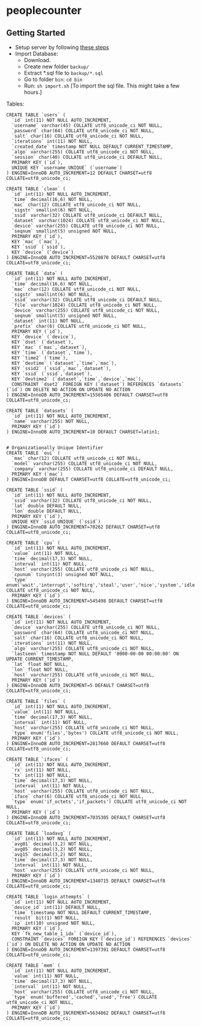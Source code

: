 # peoplecounter

## Getting Started
* Setup server by following [these steps](https://github.com/Domiii/node-sample-app)
* Import Database:
  - Download.
  - Create new folder `backup/`
  - Extract *.sql file to `backup/*.sql`
  - Go to folder `bin`: `cd bin`
  - Run: `sh import.sh` [To import the sql file. This might take a few hours.]

Tables:

	CREATE TABLE `users` (
	  `id` int(11) NOT NULL AUTO_INCREMENT,
	  `username` varchar(45) COLLATE utf8_unicode_ci NOT NULL,
	  `password` char(64) COLLATE utf8_unicode_ci NOT NULL,
	  `salt` char(16) COLLATE utf8_unicode_ci NOT NULL,
	  `iterations` int(11) NOT NULL,
	  `created_date` timestamp NOT NULL DEFAULT CURRENT_TIMESTAMP,
	  `algo` varchar(255) COLLATE utf8_unicode_ci NOT NULL,
	  `session` char(40) COLLATE utf8_unicode_ci DEFAULT NULL,
	  PRIMARY KEY (`id`),
	  UNIQUE KEY `username_UNIQUE` (`username`)
	) ENGINE=InnoDB AUTO_INCREMENT=12 DEFAULT CHARSET=utf8 COLLATE=utf8_unicode_ci;

	CREATE TABLE `clean` (
	  `id` int(11) NOT NULL AUTO_INCREMENT,
	  `time` decimal(16,6) NOT NULL,
	  `mac` char(12) COLLATE utf8_unicode_ci NOT NULL,
	  `sigstr` smallint(6) NOT NULL,
	  `ssid` varchar(32) COLLATE utf8_unicode_ci DEFAULT NULL,
	  `dataset` varchar(1024) COLLATE utf8_unicode_ci NOT NULL,
	  `device` varchar(255) COLLATE utf8_unicode_ci NOT NULL,
	  `seqnum` smallint(5) unsigned NOT NULL,
	  PRIMARY KEY (`id`),
	  KEY `mac` (`mac`),
	  KEY `ssid` (`ssid`),
	  KEY `device` (`device`)
	) ENGINE=InnoDB AUTO_INCREMENT=5520870 DEFAULT CHARSET=utf8 COLLATE=utf8_unicode_ci;

	CREATE TABLE `data` (
	  `id` int(11) NOT NULL AUTO_INCREMENT,
	  `time` decimal(16,6) NOT NULL,
	  `mac` char(12) COLLATE utf8_unicode_ci NOT NULL,
	  `sigstr` smallint(6) NOT NULL,
	  `ssid` varchar(32) COLLATE utf8_unicode_ci DEFAULT NULL,
	  `file` varchar(1024) COLLATE utf8_unicode_ci NOT NULL,
	  `device` varchar(255) COLLATE utf8_unicode_ci NOT NULL,
	  `seqnum` smallint(5) unsigned NOT NULL,
	  `dataset` int(11) NOT NULL,
	  `prefix` char(6) COLLATE utf8_unicode_ci NOT NULL,
	  PRIMARY KEY (`id`),
	  KEY `device` (`device`),
	  KEY `dset` (`dataset`),
	  KEY `mac` (`mac`,`dataset`),
	  KEY `time` (`dataset`,`time`),
	  KEY `time2` (`time`),
	  KEY `devtime` (`dataset`,`time`,`mac`),
	  KEY `ssid2` (`ssid`,`mac`,`dataset`),
	  KEY `ssid` (`ssid`,`dataset`),
	  KEY `devtime2` (`dataset`,`time`,`device`,`mac`),
	  CONSTRAINT `dset2` FOREIGN KEY (`dataset`) REFERENCES `datasets` (`id`) ON DELETE NO ACTION ON UPDATE NO ACTION
	) ENGINE=InnoDB AUTO_INCREMENT=15565406 DEFAULT CHARSET=utf8 COLLATE=utf8_unicode_ci;

	CREATE TABLE `datasets` (
	  `id` int(11) NOT NULL AUTO_INCREMENT,
	  `name` varchar(255) NOT NULL,
	  PRIMARY KEY (`id`)
	) ENGINE=InnoDB AUTO_INCREMENT=10 DEFAULT CHARSET=latin1;


	# Organizationally Unique Identifier
	CREATE TABLE `oui` (
	  `mac` char(12) COLLATE utf8_unicode_ci NOT NULL,
	  `model` varchar(255) COLLATE utf8_unicode_ci NOT NULL,
	  `company` varchar(255) COLLATE utf8_unicode_ci DEFAULT NULL,
	  PRIMARY KEY (`mac`)
	) ENGINE=InnoDB DEFAULT CHARSET=utf8 COLLATE=utf8_unicode_ci;

	CREATE TABLE `ssid` (
	  `id` int(11) NOT NULL AUTO_INCREMENT,
	  `ssid` varchar(32) COLLATE utf8_unicode_ci NOT NULL,
	  `lat` double DEFAULT NULL,
	  `lon` double DEFAULT NULL,
	  PRIMARY KEY (`id`),
	  UNIQUE KEY `ssid_UNIQUE` (`ssid`)
	) ENGINE=InnoDB AUTO_INCREMENT=70262 DEFAULT CHARSET=utf8 COLLATE=utf8_unicode_ci;

	CREATE TABLE `cpu` (
	  `id` int(11) NOT NULL AUTO_INCREMENT,
	  `value` int(11) NOT NULL,
	  `time` decimal(17,3) NOT NULL,
	  `interval` int(11) NOT NULL,
	  `host` varchar(255) COLLATE utf8_unicode_ci NOT NULL,
	  `cpunum` tinyint(3) unsigned NOT NULL,
	  `type` enum('wait','interrupt','softirq','steal','user','nice','system','idle') COLLATE utf8_unicode_ci NOT NULL,
	  PRIMARY KEY (`id`)
	) ENGINE=InnoDB AUTO_INCREMENT=545498 DEFAULT CHARSET=utf8 COLLATE=utf8_unicode_ci;

	CREATE TABLE `devices` (
	  `id` int(11) NOT NULL AUTO_INCREMENT,
	  `device` varchar(255) COLLATE utf8_unicode_ci NOT NULL,
	  `password` char(64) COLLATE utf8_unicode_ci NOT NULL,
	  `salt` char(16) COLLATE utf8_unicode_ci NOT NULL,
	  `iterations` int(11) NOT NULL,
	  `algo` varchar(255) COLLATE utf8_unicode_ci NOT NULL,
	  `lastseen` timestamp NOT NULL DEFAULT '0000-00-00 00:00:00' ON UPDATE CURRENT_TIMESTAMP,
	  `lat` float NOT NULL,
	  `lon` float NOT NULL,
	  `host` varchar(255) COLLATE utf8_unicode_ci NOT NULL,
	  PRIMARY KEY (`id`)
	) ENGINE=InnoDB AUTO_INCREMENT=5 DEFAULT CHARSET=utf8 COLLATE=utf8_unicode_ci;

	CREATE TABLE `files` (
	  `id` int(11) NOT NULL AUTO_INCREMENT,
	  `value` int(11) NOT NULL,
	  `time` decimal(17,3) NOT NULL,
	  `interval` int(11) NOT NULL,
	  `host` varchar(255) COLLATE utf8_unicode_ci NOT NULL,
	  `type` enum('files','bytes') COLLATE utf8_unicode_ci NOT NULL,
	  PRIMARY KEY (`id`)
	) ENGINE=InnoDB AUTO_INCREMENT=2817660 DEFAULT CHARSET=utf8 COLLATE=utf8_unicode_ci;

	CREATE TABLE `ifaces` (
	  `id` int(11) NOT NULL AUTO_INCREMENT,
	  `rx` int(11) NOT NULL,
	  `tx` int(11) NOT NULL,
	  `time` decimal(17,3) NOT NULL,
	  `interval` int(11) NOT NULL,
	  `host` varchar(255) COLLATE utf8_unicode_ci NOT NULL,
	  `iface` char(6) COLLATE utf8_unicode_ci NOT NULL,
	  `type` enum('if_octets','if_packets') COLLATE utf8_unicode_ci NOT NULL,
	  PRIMARY KEY (`id`)
	) ENGINE=InnoDB AUTO_INCREMENT=7035305 DEFAULT CHARSET=utf8 COLLATE=utf8_unicode_ci;

	CREATE TABLE `loadavg` (
	  `id` int(11) NOT NULL AUTO_INCREMENT,
	  `avg01` decimal(3,2) NOT NULL,
	  `avg05` decimal(3,2) NOT NULL,
	  `avg15` decimal(3,2) NOT NULL,
	  `time` decimal(17,3) NOT NULL,
	  `interval` int(11) NOT NULL,
	  `host` varchar(255) COLLATE utf8_unicode_ci NOT NULL,
	  PRIMARY KEY (`id`)
	) ENGINE=InnoDB AUTO_INCREMENT=1340715 DEFAULT CHARSET=utf8 COLLATE=utf8_unicode_ci;

	CREATE TABLE `login_attempts` (
	  `id` int(11) NOT NULL AUTO_INCREMENT,
	  `device_id` int(11) DEFAULT NULL,
	  `time` timestamp NOT NULL DEFAULT CURRENT_TIMESTAMP,
	  `result` bit(1) NOT NULL,
	  `ip` int(10) unsigned NOT NULL,
	  PRIMARY KEY (`id`),
	  KEY `fk_new_table_1_idx` (`device_id`),
	  CONSTRAINT `devices` FOREIGN KEY (`device_id`) REFERENCES `devices` (`id`) ON DELETE NO ACTION ON UPDATE NO ACTION
	) ENGINE=InnoDB AUTO_INCREMENT=1397391 DEFAULT CHARSET=utf8 COLLATE=utf8_unicode_ci;

	CREATE TABLE `mem` (
	  `id` int(11) NOT NULL AUTO_INCREMENT,
	  `value` int(11) NOT NULL,
	  `time` decimal(17,3) NOT NULL,
	  `interval` int(11) NOT NULL,
	  `host` varchar(255) COLLATE utf8_unicode_ci NOT NULL,
	  `type` enum('buffered','cached','used','free') COLLATE utf8_unicode_ci NOT NULL,
	  PRIMARY KEY (`id`)
	) ENGINE=InnoDB AUTO_INCREMENT=5634862 DEFAULT CHARSET=utf8 COLLATE=utf8_unicode_ci;
